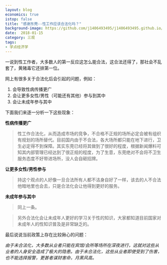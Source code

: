```yaml
---
layout: blog 
economics: true 
istop: false 
title: "感谢东莞--性工作应该合法化吗？" 
background-image: https://github.com/j1406493495/j1406493495.github.io/blob/master/_posts/cover/WechatIMG43.jpeg?raw=true
date:  2018-01-15 
category: 三观 
tags: 
- 学点经济学
---
```


一说到性工作者，大多数人的第一反应这怎么能合法，这合法还得了，那社会不乱套了，黄赌毒它还排第一位。

网上有很多关于合法化后会引起的问题，例如：
1. 会导致性病传播更广
2. 会让更多女性/男性（可能还有其他）参与到其中
3. 会让未成年参与其中

下面我们来逐一分析一下这些现象：

**性病传播更广**

>性工作合法化，从而造成市场的竞争，不合格不正规的场所必定会被有组织有规划的场所替代。目前国内由于不合法，各大场所都只能在地下进行，卫生必定得不到保障。其实东莞已经将其做到了很好的程度，根据新闻爆料可知其内部管理已经达到了很正规的程度，为了生意，东莞绝对不会将不卫生服务态度不好带进场所，没人会自砸招牌。

**让更多女性/男性参与**

>持这个观点的人好像一旦合法所有人都不洁身自好了一样，该去的人不合法他暗地里也会去，只是合法化会让他得到更好的服务。

**未成年参与其中**

>同上一条。

>另外合法化会让未成年人更好的学习关于性的知识，大家都知道目前国家对未成年人的性知识普及是非常缺乏的。


最后说说当前政策上存在比较揪心的问题：

*由于未合法化，大多数从业者只能在宾馆/会所等场所在深夜进行，这就对这些从业者的人身安全造成了极大的隐患。由于未合法化，这些从业者即使受到了伤害，也不能选择报警，更甚者谋财害命，月黑风高。*
